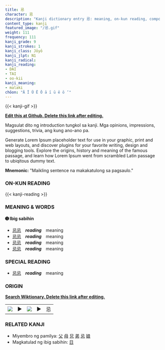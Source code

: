 ```yaml
---
title: 忌
character: 忌
description: "Kanji dictionary entry 忌: meaning, on-kun reading, compounds, origin, related kanji"
content_type: kanji
featured_image: "/忌.gif"
weight: 111
frequency: 111
kanji_grade: 9
kanji_strokes: 1
kanji_class: Jōyō
kanji_jlpt: N1
kanji_radical: 
kanji_reading: 
- DAI
- TAI
- oo-kii
kanji_meaning:
- malaki
chōon: "Ā Ī Ū Ē Ō ā ī ū ē ō ’"
---
```

[//]: # (Don't edit the line below. Kanji animated GIF code is automatically generated.)
{{< kanji-gif >}}

[//]: # (Edit below this line.)

**[Edit this at Github. Delete this link after editing.](https://github.com/tim0g/tim/tree/main/content/kanji/忌/index.md)**

Magsulat dito ng introduction tungkol sa kanji. Mga opinions, impressions, suggestions, trivia, ang kung ano-ano pa.

Generate Lorem Ipsum placeholder text for use in your graphic, print and web layouts, and discover plugins for your favorite writing, design and blogging tools. Explore the origins, history and meaning of the famous passage, and learn how Lorem Ipsum went from scrambled Latin passage to ubiqitous dummy text.
 
**Mnemonic:** "Maikling sentence na makakatulong sa pagsaulo."

### ON-KUN READING

[//]: # (Don't edit the line below. ON-KUN READING code is automatically generated.)
{{< kanji-reading >}}

### MEANING & WORDS

#### ➊ **Ibig sabihin**
  - [忌](../忌)[忌](../忌)　***reading***　meaning
  - [忌](../忌)[忌](../忌)　***reading***　meaning
  - [忌](../忌)[忌](../忌)　***reading***　meaning
  - [忌](../忌)[忌](../忌)　***reading***　meaning

### SPECIAL READING
  - [忌](../忌)[忌](../忌)　***reading***　meaning

### ORIGIN

**[Search Wiktionary. Delete this link after editing.](https://wiktionary.org/wiki/忌)**
<table class="kanji-table"><tr><td>
<img src="60px-忌-bronze.svg.png">
</td><td>▶</td><td>
<img src="60px-忌-oracle.svg.png">
</td><td>▶</td>
<td class="kanji-origin">忌</td>
</tr></table>

### RELATED KANJI
- Miyembro ng pamilya: [父](../父) [母](../母) [兄](../兄) [弟](../弟) [忌](../忌) [娘](../娘)
- Magkatulad ng ibig sabihin: [日](../日)
